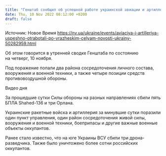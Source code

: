 ```yaml
---
title: "Генштаб сообщил об успешной работе украинской авиации и артиллерии за сутки"
date: Thu, 10 Nov 2022 08:12:00 +0200
draft: false
---
```

Источник: Новое Время https://nv.ua/ukraine/events/aviaciya-i-artilleriya-uspeshno-otrabotali-po-vrazheskim-celyam-novosti-ukrainy-50282959.html


Об этом говорится в утренней сводке Генштаба по состоянию на четверг, 10 ноября.

Под поражение попали два района сосредоточения личного состава, вооружения и военной техники, а также четыре позиции средств противовоздушной обороны.

 Видео дня   

За прошедшие сутки Силы обороны на разных направлениях сбили пять БПЛА Shahed-136 и три Орлана.

Украинские ракетные войска и артиллерия за минувшие сутки поразили один пункт управления, один район сосредоточения живой силы, вооружения и военной техники, боеприпасы и другие важные военные объекты оккупантов.

Ранее стало известно, что на юге Украины ВСУ сбили три дрона-разведчика. Также было уничтожено более сотни российских оккупантов.
